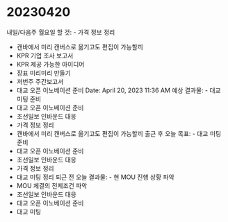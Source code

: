# 20230420

내일/다음주 월요일 할 것: - 가격 정보 정리
- 캔바에서 미리 캔버스로 옮기고도 편집이 가능할끼
- KPR 기업 조사 보고서
- KPR 제공 가능한 아이디어
- 장표 미리미리 만들기
- 저번주 주간보고서
- 대교 오픈 이노베이션 준비
Date: April 20, 2023 11:36 AM
예상 결과물: - 대교 미팅 준비
- 대교 오픈 이노베이션 준비
- 조선일보 인바운드 대응
- 가격 정보 정리
- 캔바에서 미리 캔버스로 옮기고도 편집이 가능할끼
출근 후 오늘 목표: - 대교 미팅 준비
- 대교 오픈 이노베이션 준비
- 조선일보 인바운드 대응
- 가격 정보 정리
- 대교 미팅 정리
퇴근 전 오늘 결과물: - 현 MOU 진행 상황 파악
- MOU 체결의 전제조건 파악
- 조선일보 인바운드 대응
- 대교 오픈 이노베이션 준비
- 대교 미팅